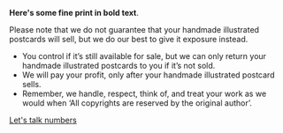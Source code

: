 **Here's some fine print in bold text**.

Please note that we do not guarantee that your handmade illustrated postcards will sell, but we do our best to give it exposure instead.
- You control if it’s still available for sale, but we can only return your handmade illustrated postcards to you if it’s not sold.
- We will pay your profit, only after your handmade illustrated postcard sells.
- Remember, we handle, respect, think of, and treat your work as we would when ‘All copyrights are reserved by the original author’.

<div class="roadmap-spacer-1"></div>
<p>
<a class="btn" href="https://kvshvl.in/yourmailproject/10.html">Let's talk numbers</a><br>
</p>

<div class="roadmap-spacer-2"></div>
